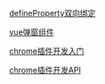 [defineProperty双向绑定](/category/framework/mvvm.html)

[vue弹窗组件](/category/framework/vueComponents.html)

[chrome插件开发入门](/category/framework/chromePlugin.html)

[chrome插件开发API](/category/framework/chromePluginApi.html)